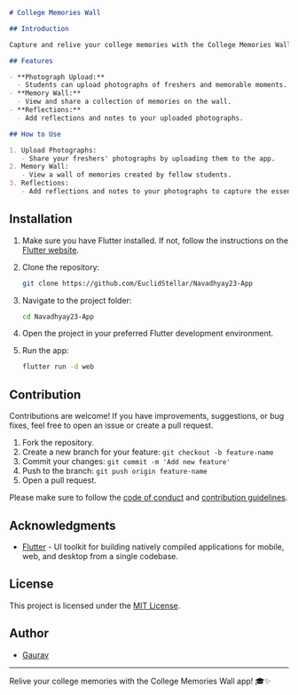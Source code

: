 
```markdown
# College Memories Wall

## Introduction

Capture and relive your college memories with the College Memories Wall app. This Flutter web app allows college students to upload photographs of their freshers and view a collection of shared memories together.

## Features

- **Photograph Upload:**
  - Students can upload photographs of freshers and memorable moments.
- **Memory Wall:**
  - View and share a collection of memories on the wall.
- **Reflections:**
  - Add reflections and notes to your uploaded photographs.

## How to Use

1. Upload Photographs:
   - Share your freshers' photographs by uploading them to the app.
2. Memory Wall:
   - View a wall of memories created by fellow students.
3. Reflections:
   - Add reflections and notes to your photographs to capture the essence of the moment.
```
## Installation

1. Make sure you have Flutter installed. If not, follow the instructions on the [Flutter website](https://flutter.dev/docs/get-started/install).
2. Clone the repository:

   ```bash
   git clone https://github.com/EuclidStellar/Navadhyay23-App
   ```

3. Navigate to the project folder:

   ```bash
   cd Navadhyay23-App
   ```

4. Open the project in your preferred Flutter development environment.
5. Run the app:

   ```bash
   flutter run -d web
   ```

## Contribution

Contributions are welcome! If you have improvements, suggestions, or bug fixes, feel free to open an issue or create a pull request.

1. Fork the repository.
2. Create a new branch for your feature: `git checkout -b feature-name`
3. Commit your changes: `git commit -m 'Add new feature'`
4. Push to the branch: `git push origin feature-name`
5. Open a pull request.

Please make sure to follow the [code of conduct](CODE_OF_CONDUCT.md) and [contribution guidelines](CONTRIBUTING.md).

## Acknowledgments

- [Flutter](https://flutter.dev/) - UI toolkit for building natively compiled applications for mobile, web, and desktop from a single codebase.

## License

This project is licensed under the [MIT License](LICENSE).

## Author

- [Gaurav](https://github.com/euclidstellar)

---

Relive your college memories with the College Memories Wall app! 🎓✨

